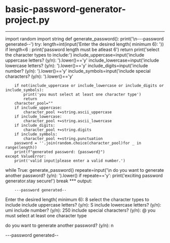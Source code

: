 # basic-password-generator-project.py
***
import random
import string
def generate_password():
    print('\n---password generated--')
    try:
        length=int(input('Enter the desired length( minimum 6): '))
        if length<6 :
            print('password length must be atleast 6')
            return
        print('select the character types  to include:')
        include_uppercase=input('include uppercase letters? (y/n): ').lower()=='y'
        include_lowercase=input('include lowercase letters? (y/n): ').lower()=='y'
        include_digits=input('include number? (y/n): ').lower()=='y'
        include_symbols=input('include special characters? (y/n): ').lower()=='y'

        if not(include_uppercase or include_lowercase or include_digits or include_symbols):
            print('you must select at least one character type')
            return
        character_pool=""
        if include_uppercase:
            character_pool +=string.ascii_uppercase
        if include_lowercase:
            character_pool +=string.ascii_lowercase
        if include_digits:
            character_pool +=string.digits
        if include_symbols:
            character_pool +=string.punctuation
        password = ''.join(random.choice(character_pool)for _ in range(length))
        print(f"generated password: {password}")
    except ValueError:
        print('valid input|please enter a valid number.')
while True:
    generate_password()
    repeate=input('\n do you want to generate another password? (y/n): ').lower()
    if repeate=='y':
        print('exciting password generator.stay secure!')
        break
        ***
        output:

        ---password generated--
Enter the desired length( minimum 6): 8
select the character types  to include
include uppercase letters? (y/n): S
include lowercase letters? (y/n): umi
include number? (y/n): 250
include special characters? (y/n): @
you must select at least one character type

 do you want to generate another password? (y/n): n

---password generated--
